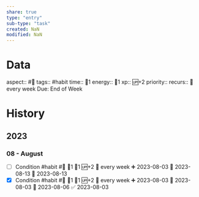 ```yaml
---
share: true
type: "entry"
sub-type: "task"
created: NaN 
modified: NaN
---
```

# Data
aspect:: #🚿
tags:: #habit
time:: 🍅1
energy:: 🥄1
xp:: 🆙+2
priority:: 
recurs:: 🔁 every week
Due: End of Week
# History
## 2023
### 08 - August
 - [ ] Condition #habit #🚿 🍅1 🥄1 🆙+2 🔁 every week ➕ 2023-08-03 🛫 2023-08-13 📅 2023-08-13
 - [x] Condition #habit #🚿 🍅1 🥄1 🆙+2 🔁 every week ➕ 2023-08-03 🛫 2023-08-03 📅 2023-08-06 ✅ 2023-08-03